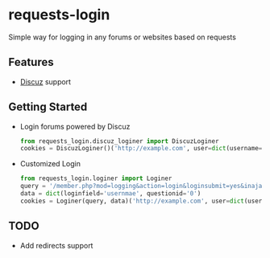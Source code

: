 # requests-login

Simple way for logging in any forums or websites based on requests

## Features

- [Discuz](http://www.discuz.net/forum.php) support

## Getting Started

- Login forums powered by Discuz

    ```python
    from requests_login.discuz_loginer import DiscuzLoginer
    cookies = DiscuzLoginer()('http://example.com', user=dict(username='username', password='password'))
    ```
    
- Customized Login

    ```python
    from requests_login.loginer import Loginer
    query = '/member.php?mod=logging&action=login&loginsubmit=yes&inajax=1'
    data = dict(loginfield='usernmae', questionid='0')
    cookies = Loginer(query, data)('http://example.com', user=dict(username='username', password='password'))
    ```

## TODO

- Add redirects support
